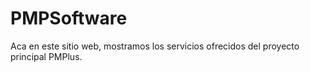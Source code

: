 # PMPSoftware

Aca en este sitio web, mostramos los servicios ofrecidos del proyecto principal PMPlus.
